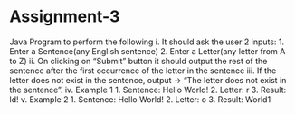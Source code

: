 # Assignment-3

Java Program to perform the following
    i. It should ask the user 2 inputs:
          1. Enter a Sentence(any English sentence)
          2. Enter a Letter(any letter from A to Z)
    ii. On clicking on “Submit” button it should output the rest of the sentence after the first occurrence of the letter in the sentence
    iii. If the letter does not exist in the sentence, output -> “The letter does not exist in the sentence”.
    iv. Example 1
          1. Sentence: Hello World!
          2. Letter: r
          3. Result: ld!
    v. Example 2
          1. Sentence: Hello World!
          2. Letter: o
          3. Result: World1
